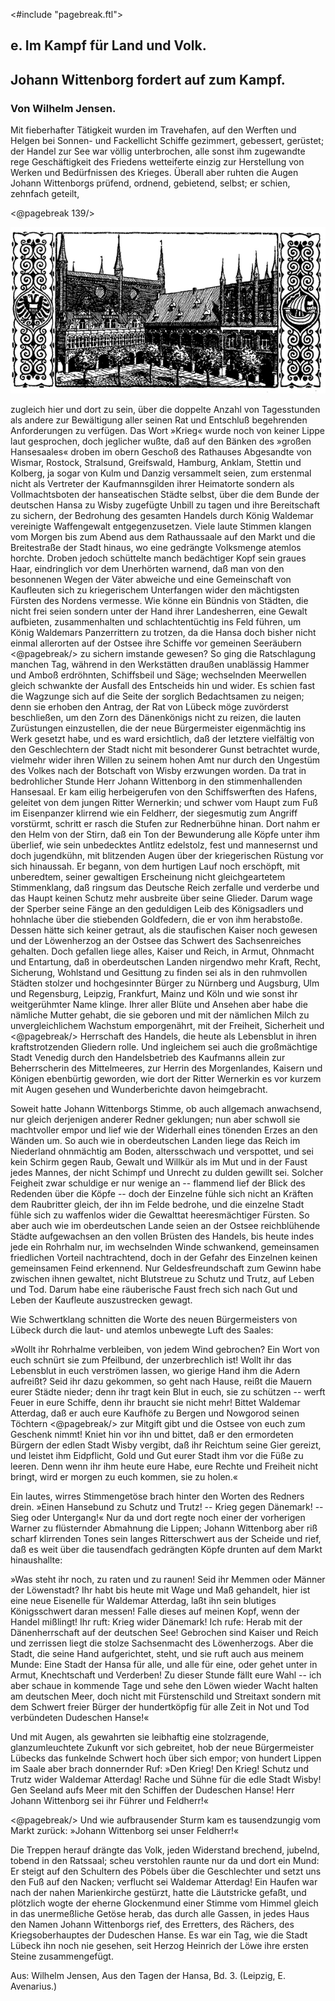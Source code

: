 <#include "pagebreak.ftl">
<h2>e. Im Kampf für Land und Volk.</h2>

<h2>Johann Wittenborg fordert auf zum Kampf.</h2>

<h3>Von Wilhelm Jensen.</h3>

Mit fieberhafter Tätigkeit wurden im Travehafen, auf den Werften
und Helgen bei Sonnen- und Fackellicht Schiffe gezimmert,
gebessert, gerüstet; der Handel zur See war völlig unterbrochen,
alle sonst ihm zugewandte rege Geschäftigkeit des Friedens wetteiferte
einzig zur Herstellung von Werken und Bedürfnissen des
Krieges. Überall aber ruhten die Augen Johann Wittenborgs
prüfend, ordnend, gebietend, selbst; er schien, zehnfach geteilt,

\<@pagebreak 139/>
<div class="img"><img alt="Ansicht des Rathauses" src="0147.gif"/></div>

zugleich hier und dort zu sein, über die doppelte Anzahl von Tagesstunden
als andere zur Bewältigung aller seinen Rat und Entschluß
begehrenden Anforderungen zu verfügen. Das Wort »Krieg«
wurde noch von keiner Lippe laut gesprochen, doch jeglicher wußte,
daß auf den Bänken des »großen Hansesaales« droben im obern
Geschoß des Rathauses Abgesandte von Wismar, Rostock, Stralsund,
Greifswald, Hamburg, Anklam, Stettin und Kolberg, ja sogar von
Kulm und Danzig versammelt seien, zum erstenmal nicht als Vertreter
der Kaufmannsgilden ihrer Heimatorte sondern als Vollmachtsboten
der hanseatischen Städte selbst, über die dem Bunde der
deutschen Hansa zu Wisby zugefügte Unbill zu tagen und ihre Bereitschaft
zu sichern, der Bedrohung des gesamten Handels durch
König Waldemar vereinigte Waffengewalt entgegenzusetzen. Viele
laute Stimmen klangen vom Morgen bis zum Abend aus dem Rathaussaale
auf den Markt und die Breitestraße der Stadt hinaus, wo
eine gedrängte Volksmenge atemlos horchte. Droben jedoch schüttelte
manch bedächtiger Kopf sein graues Haar, eindringlich vor dem Unerhörten
warnend, daß man von den besonnenen Wegen der Väter
abweiche und eine Gemeinschaft von Kaufleuten sich zu kriegerischem
Unterfangen wider den mächtigsten Fürsten des Nordens vermesse.
Wie könne ein Bündnis von Städten, die nicht frei seien sondern
unter der Hand ihrer Landesherren, eine Gewalt aufbieten, zusammenhalten
und schlachtentüchtig ins Feld führen, um König
Waldemars Panzerrittern zu trotzen, da die Hansa doch bisher
nicht einmal allerorten auf der Ostsee ihre Schiffe vor gemeinen Seeräubern
\<@pagebreak/>
zu sichern imstande gewesen? So ging die Ratschlagung 
manchen Tag, während in den Werkstätten draußen unablässig
Hammer und Amboß erdröhnten, Schiffsbeil und Säge; wechselnden
Meerwellen gleich schwankte der Ausfall des Entscheids hin und
wider. Es schien fast die Wagzunge sich auf die Seite der sorglich
Bedachtsamen zu neigen; denn sie erhoben den Antrag, der
Rat von Lübeck möge zuvörderst beschließen, um den Zorn des
Dänenkönigs nicht zu reizen, die lauten Zurüstungen einzustellen,
die der neue Bürgermeister eigenmächtig ins Werk gesetzt habe,
und es ward ersichtlich, daß der letztere vielfältig von den Geschlechtern
der Stadt nicht mit besonderer Gunst betrachtet wurde, vielmehr
wider ihren Willen zu seinem hohen Amt nur durch den Ungestüm
des Volkes nach der Botschaft von Wisby erzwungen worden. Da
trat in bedrohlicher Stunde Herr Johann Wittenborg in den stimmenhallenden
Hansesaal. Er kam eilig herbeigerufen von den Schiffswerften
des Hafens, geleitet von dem jungen Ritter Wernerkin;
und schwer vom Haupt zum Fuß im Eisenpanzer klirrend wie ein
Feldherr, der siegesmutig zum Angriff vorstürmt, schritt er rasch
die Stufen zur Rednerbühne hinan. Dort nahm er den Helm
von der Stirn, daß ein Ton der Bewunderung alle Köpfe unter
ihm überlief, wie sein unbedecktes Antlitz edelstolz, fest und mannesernst
und doch jugendkühn, mit blitzenden Augen über der kriegerischen
Rüstung vor sich hinaussah. Er begann, von dem hurtigen
Lauf noch erschöpft, mit unberedtem, seiner gewaltigen Erscheinung
nicht gleichgeartetem Stimmenklang, daß ringsum das Deutsche Reich
zerfalle und verderbe und das Haupt keinen Schutz mehr ausbreite
über seine Glieder. Darum wage der Sperber seine Fänge an
den geduldigen Leib des Königsadlers und hohnlache über die
stiebenden Goldfedern, die er von ihm herabstoße. Dessen hätte
sich keiner getraut, als die staufischen Kaiser noch gewesen und der
Löwenherzog an der Ostsee das Schwert des Sachsenreiches gehalten.
Doch gefallen liege alles, Kaiser und Reich, in Armut, Ohnmacht
und Entartung, daß in oberdeutschen Landen nirgendwo mehr Kraft,
Recht, Sicherung, Wohlstand und Gesittung zu finden sei als in
den ruhmvollen Städten stolzer und hochgesinnter Bürger zu Nürnberg
und Augsburg, Ulm und Regensburg, Leipzig, Frankfurt, Mainz
und Köln und wie sonst ihr weitgerühmter Name klinge. Ihrer
aller Blüte und Ansehen aber habe die nämliche Mutter gehabt,
die sie geboren und mit der nämlichen Milch zu unvergleichlichem
Wachstum emporgenährt, mit der Freiheit, Sicherheit und
\<@pagebreak/>
Herrschaft des Handels, die heute als Lebensblut in ihren kraftstrotzenden
Gliedern rolle. Und ingleichem sei auch die großmächtige Stadt
Venedig durch den Handelsbetrieb des Kaufmanns allein zur Beherrscherin
des Mittelmeeres, zur Herrin des Morgenlandes, Kaisern
und Königen ebenbürtig geworden, wie dort der Ritter Wernerkin
es vor kurzem mit Augen gesehen und Wunderberichte davon heimgebracht.

Soweit hatte Johann Wittenborgs Stimme, ob auch allgemach
anwachsend, nur gleich derjenigen anderer Redner geklungen; nun
aber schwoll sie machtvoller empor und lief wie der Widerhall
eines tönenden Erzes an den Wänden um. So auch wie in oberdeutschen
Landen liege das Reich im Niederland ohnmächtig am
Boden, altersschwach und verspottet, und sei kein Schirm gegen Raub,
Gewalt und Willkür als im Mut und in der Faust jedes Mannes,
der nicht Schimpf und Unrecht zu dulden gewillt sei. Solcher Feigheit
zwar schuldige er nur wenige an -- flammend lief der Blick
des Redenden über die Köpfe -- doch der Einzelne fühle sich nicht
an Kräften dem Raubritter gleich, der ihn im Felde bedrohe, und
die einzelne Stadt fühle sich zu waffenlos wider die Gewalttat heeresmächtiger
Fürsten. So aber auch wie im oberdeutschen Lande seien
an der Ostsee reichblühende Städte aufgewachsen an den vollen
Brüsten des Handels, bis heute indes jede ein Rohrhalm nur, im
wechselnden Winde schwankend, gemeinsamen friedlichen Vorteil nachtrachtend, 
doch in der Gefahr des Einzelnen keinen gemeinsamen
Feind erkennend. Nur Geldesfreundschaft zum Gewinn habe zwischen
ihnen gewaltet, nicht Blutstreue zu Schutz und Trutz, auf Leben
und Tod. Darum habe eine räuberische Faust frech sich nach Gut
und Leben der Kaufleute auszustrecken gewagt.

Wie Schwertklang schnitten die Worte des neuen Bürgermeisters
von Lübeck durch die laut- und atemlos unbewegte Luft des
Saales:

»Wollt ihr Rohrhalme verbleiben, von jedem Wind gebrochen?
Ein Wort von euch schnürt sie zum Pfeilbund, der unzerbrechlich
ist! Wollt ihr das Lebensblut in euch verströmen lassen, wo gierige
Hand ihm die Adern aufreißt? Seid ihr dazu gekommen, so geht
nach Hause, reißt die Mauern eurer Städte nieder; denn ihr tragt
kein Blut in euch, sie zu schützen -- werft Feuer in eure Schiffe,
denn ihr braucht sie nicht mehr! Bittet Waldemar Atterdag, daß
er auch eure Kaufhöfe zu Bergen und Nowgorod seinen Töchtern 
\<@pagebreak/>
zur Mitgift gibt und die Ostsee von euch zum Geschenk nimmt!
Kniet hin vor ihn und bittet, daß er den ermordeten Bürgern der
edlen Stadt Wisby vergibt, daß ihr Reichtum seine Gier gereizt,
und leistet ihm Eidpflicht, Gold und Gut eurer Stadt ihm vor
die Füße zu leeren. Denn wenn ihr ihm heute eure Habe, eure
Rechte und Freiheit nicht bringt, wird er morgen zu euch kommen,
sie zu holen.«

Ein lautes, wirres Stimmengetöse brach hinter den Worten
des Redners drein. »Einen Hansebund zu Schutz und Trutz! --
Krieg gegen Dänemark! -- Sieg oder Untergang!« Nur da und
dort regte noch einer der vorherigen Warner zu flüsternder Abmahnung
die Lippen; Johann Wittenborg aber riß scharf klirrenden
Tones sein langes Ritterschwert aus der Scheide und rief, daß
es weit über die tausendfach gedrängten Köpfe drunten auf dem
Markt hinaushallte:

»Was steht ihr noch, zu raten und zu raunen! Seid ihr Memmen
oder Männer der Löwenstadt? Ihr habt bis heute mit Wage und
Maß gehandelt, hier ist eine neue Eisenelle für Waldemar Atterdag,
laßt ihn sein blutiges Königsschwert daran messen! Falle
dieses auf meinen Kopf, wenn der Handel mißlingt! Ihr ruft:
Krieg wider Dänemark! Ich rufe: Herab mit der Dänenherrschaft
auf der deutschen See! Gebrochen sind Kaiser und Reich und zerrissen
liegt die stolze Sachsenmacht des Löwenherzogs. Aber die
Stadt, die seine Hand aufgerichtet, steht, und sie ruft auch aus
meinem Munde: Eine Stadt der Hansa für alle, und alle für eine,
oder gehet unter in Armut, Knechtschaft und Verderben! Zu dieser
Stunde fällt eure Wahl -- ich aber schaue in kommende Tage und
sehe den Löwen wieder Wacht halten am deutschen Meer, doch nicht
mit Fürstenschild und Streitaxt sondern mit dem Schwert freier
Bürger der hundertköpfig für alle Zeit in Not und Tod verbündeten
Dudeschen Hanse!«

Und mit Augen, als gewahrten sie leibhaftig eine stolzragende,
glanzumleuchtete Zukunft vor sich gebreitet, hob der neue Bürgermeister
Lübecks das funkelnde Schwert hoch über sich empor; von
hundert Lippen im Saale aber brach donnernder Ruf: »Den Krieg!
Den Krieg! Schutz und Trutz wider Waldemar Atterdag! Rache
und Sühne für die edle Stadt Wisby! Gen Seeland aufs Meer
mit den Schiffen der Dudeschen Hanse! Herr Johann Wittenborg
sei ihr Führer und Feldherr!«
 
\<@pagebreak/>
Und wie aufbrausender Sturm kam es tausendzungig vom Markt
zurück: »Johann Wittenborg sei unser Feldherr!«

Die Treppen herauf drängte das Volk, jeden Widerstand brechend,
jubelnd, tobend in den Ratssaal; scheu verstohlen raunte nur da
und dort ein Mund: Er steigt auf den Schultern des Pöbels über
die Geschlechter und setzt uns den Fuß auf den Nacken; verflucht
sei Waldemar Atterdag! Ein Haufen war nach der nahen Marienkirche
gestürzt, hatte die Läutstricke gefaßt, und plötzlich wogte der
eherne Glockenmund einer Stimme vom Himmel gleich in das
unermeßliche Getöse herab, das durch alle Gassen, in jedes Haus
den Namen Johann Wittenborgs rief, des Erretters, des Rächers,
des Kriegsoberhauptes der Dudeschen Hanse. Es war ein Tag,
wie die Stadt Lübeck ihn noch nie gesehen, seit Herzog Heinrich
der Löwe ihre ersten Steine zusammengefügt.

<div class="source pre">Aus: Wilhelm Jensen, Aus den Tagen der Hansa, Bd. 3.
(Leipzig, E. Avenarius.)</div>

